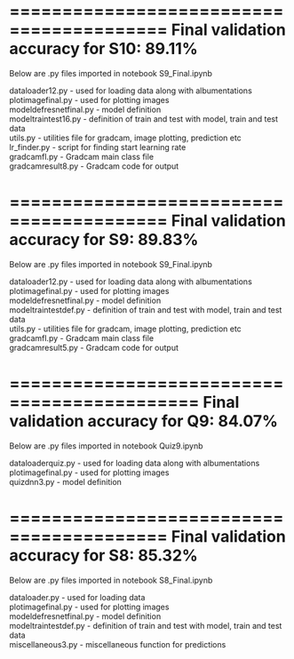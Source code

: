 
=========================================
Final validation accuracy for S10: 89.11%
=========================================
Below are .py files imported in notebook S9_Final.ipynb

dataloader12.py	- used for loading data along with albumentations\
plotimagefinal.py - used for plotting images\
modeldefresnetfinal.py	- model definition\
modeltraintest16.py	- definition of train and test with model, train and test data\
utils.py	- utilities file for gradcam, image plotting, prediction etc\
lr_finder.py	- script for finding start learning rate\
gradcamfl.py - Gradcam main class file \
gradcamresult8.py - Gradcam code for output


=========================================
Final validation accuracy for S9: 89.83%
=========================================
Below are .py files imported in notebook S9_Final.ipynb

dataloader12.py	- used for loading data along with albumentations\
plotimagefinal.py - used for plotting images\
modeldefresnetfinal.py	- model definition\
modeltraintestdef.py	- definition of train and test with model, train and test data\
utils.py	- utilities file for gradcam, image plotting, prediction etc\
gradcamfl.py - Gradcam main class file \
gradcamresult5.py - Gradcam code for output

============================================
Final validation accuracy for Q9: 84.07%
============================================
Below are .py files imported in notebook Quiz9.ipynb

dataloaderquiz.py	- used for loading data along with albumentations\
plotimagefinal.py - used for plotting images\
quizdnn3.py	- model definition




=========================================
Final validation accuracy for S8: 85.32%
=========================================
Below are .py files imported in notebook S8_Final.ipynb

dataloader.py	- used for loading data\
plotimagefinal.py - used for plotting images\
modeldefresnetfinal.py	- model definition\
modeltraintestdef.py	- definition of train and test with model, train and test data\
miscellaneous3.py	- miscellaneous function for predictions











<!-- [Validation Accuracy changes Image](https://github.com/tusharkanta/ML_DL/blob/eva/S6/s6_accuracy1.png) -->
<!-- ![Loss changes Image](https://github.com/tusharkanta/ML_DL/blob/eva/S6/s6_loss1.png) -->
